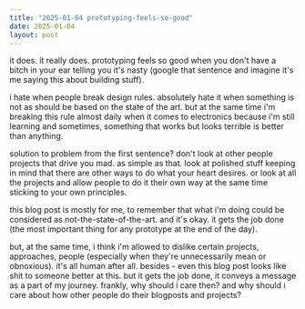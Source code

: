 ```yaml
---
title: "2025-01-04 prototyping-feels-so-good"
date: 2025-01-04
layout: post
---
```


it does. it really does. prototyping feels so good when you don't have a bitch in your ear telling you it's nasty (google that sentence and imagine it's me saying this about building stuff). <br />

i hate when people break design rules. absolutely hate it when something is not as should be based on the state of the art. but at the same time i'm breaking this rule almost daily when it comes to electronics because i'm still learning and sometimes, something that works but looks terrible is better than anything. <br />

solution to problem from the first sentence? don't look at other people projects that drive you mad. as simple as that. look at polished stuff keeping in mind that there are other ways to do what your heart desires. or look at all the projects and allow people to do it their own way at the same time sticking to your own principles. <br />

this blog post is mostly for me, to remember that what i'm doing could be considered as not-the-state-of-the-art. and it's okay. it gets the job done (the most important thing for any prototype at the end of the day). <br />

but, at the same time, i think i'm allowed to dislike certain projects, approaches, people (especially when they're unnecessarily mean or obnoxious). it's all human after all. besides - even this blog post looks like shit to someone better at this. but it gets the job done, it conveys a message as a part of my journey. frankly, why should i care then? and why should i care about how other people do their blogposts and projects? 